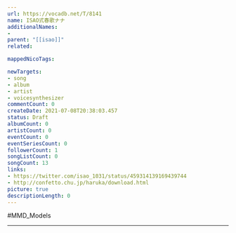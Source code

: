 ```yaml
---
url: https://vocadb.net/T/8141
name: ISAO式春歌ナナ
additionalNames: 
- 
parent: "[[isao]]"
related:

mappedNicoTags:

newTargets:
- song
- album
- artist
- voicesynthesizer
commentCount: 0
createDate: 2021-07-08T20:38:03.457
status: Draft
albumCount: 0
artistCount: 0
eventCount: 0
eventSeriesCount: 0
followerCount: 1
songListCount: 0
songCount: 13
links: 
- https://twitter.com/isao_1031/status/459314139169439744
- http://confetto.chu.jp/haruka/download.html
picture: true
descriptionLength: 0
---
```


#MMD_Models



---

